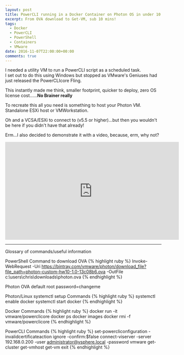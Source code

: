 ```yaml
---
layout: post
title: PowerCLI running in a Docker Container on Photon OS in under 10 minutes
excerpt: From OVA download to Get-VM, sub 10 mins!
tags: 
  - Docker
  - PowerCLI
  - PowerShell
  - Containers
  - VMware
date: 2016-11-07T22:00:00+00:00
comments: true
---
```


I needed a utility VM to run a PowerCLI script as a scheduled task.  
I set out to do this using Windows but stopped as VMware's Geniuses had just released the PowerCLIcore Fling.


This instantly made me think, smaller footprint, quicker to deploy, zero OS license cost......**No Brainer really**


To recreate this all you need is something to host your Photon VM.  Standalone ESXi host or VMWorkstation.


Oh and a VCSA/ESXi to connect to (v5.5 or higher)...but then you wouldn't be here if you didn't have that already!


Erm...I also decided to demonstrate it with a video, because, erm, why not?


<iframe width="560" height="315" src="https://www.youtube.com/embed/hhsu00m05zU" frameborder="0" allowfullscreen></iframe>


<HR>
Glossary of commands/useful information


PowerShell Command to download OVA
{% highlight ruby %}
Invoke-WebRequest -Uri https://bintray.com/vmware/photon/download_file?file_path=photon-custom-hw10-1.0-13c08b6.ova -OutFile c:\users\chris\downloads\photon.ova
{% endhighlight %}

Photon OVA default root password=changeme


Photon/Linux systemctl setup Commands
{% highlight ruby %}
systemctl enable docker
systemctl start docker
{% endhighlight %}

Docker Commands
{% highlight ruby %}
docker run -it vmware/powerclicore
docker ps
docker images
docker rmi -f vmware/powerclicore
{% endhighlight %}


PowerCLI Commands
{% highlight ruby %}
set-powercliconfiguration -invalidcertificateaction ignore -confirm:$false
connect-viserver -server 192.168.0.200 -user administrator@vsphere.local -password vmware
get-cluster
get-vmhost
get-vm
exit
{% endhighlight %}
